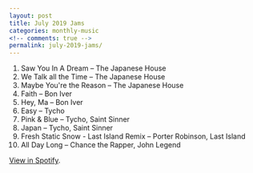 ```yaml
---
layout: post
title: July 2019 Jams
categories: monthly-music
<!-- comments: true -->
permalink: july-2019-jams/
---
```


1. Saw You In A Dream – The Japanese House
2. We Talk all the Time – The Japanese House
3. Maybe You're the Reason – The Japanese House
4. Faith – Bon Iver
5. Hey, Ma – Bon Iver
6. Easy – Tycho
7. Pink & Blue – Tycho, Saint Sinner
8. Japan – Tycho, Saint Sinner
9. Fresh Static Snow - Last Island Remix – Porter Robinson, Last Island
10. All Day Long – Chance the Rapper, John Legend

[View in Spotify][spotify].  

[spotify]: https://open.spotify.com/playlist/1w0e5rzVhYmU4quSvVq1h7?si=W65uqg76RGG_t4ht-zah0g